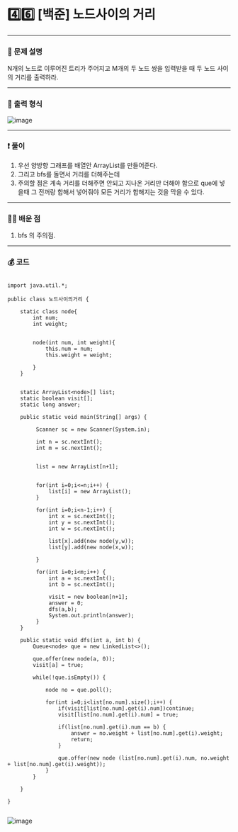 # 4️⃣6️⃣ [백준] 노드사이의 거리 </span> 

---
### 📃 문제 설명
N개의 노드로 이루어진 트리가 주어지고 M개의 두 노드 쌍을 입력받을 때 두 노드 사이의 거리를 출력하라.

---
### 🔑 출력 형식
![image](https://github.com/handaldog/DailyAlgo/assets/96431408/24c9a11e-9477-45cb-847b-210b8b0293fa)


---
### ❗️ 풀이 
1. 우선 양방향 그래프를 배열안 ArrayList를 만들어준다.
2. 그리고 bfs를 돌면서 거리를 더해주는데
3. 주의할 점은 계속 거리를 더해주면 안되고 지나온 거리만 더해야 함으로 que에 넣을때 그 전꺼랑 합해서 넣어줘야 모든 거리가 합해지는 것을 막을 수 있다.


--- 
### 👨‍💻 배운 점
1. bfs 의 주의점. 

---
### 💰 코드
```

import java.util.*;

public class 노드사이의거리 {
	
	static class node{
		int num;
		int weight;
		
		
		node(int num, int weight){
			this.num = num;
			this.weight = weight;
			
		}
	}
	
	
	static ArrayList<node>[] list;
	static boolean visit[];
	static long answer;

	public static void main(String[] args) {
		
		 Scanner sc = new Scanner(System.in);
		 
		 int n = sc.nextInt();
		 int m = sc.nextInt();
		 
		 
		 list = new ArrayList[n+1];
		 
		 
		 for(int i=0;i<=n;i++) {
			 list[i] = new ArrayList();
		 }
		 
		 for(int i=0;i<n-1;i++) {
			 int x = sc.nextInt();
			 int y = sc.nextInt();
			 int w = sc.nextInt();
			 
			 list[x].add(new node(y,w));
			 list[y].add(new node(x,w));
			 
		 }
		 
		 for(int i=0;i<m;i++) {
			 int a = sc.nextInt();
			 int b = sc.nextInt();
			 
			 visit = new boolean[n+1];
			 answer = 0;
			 dfs(a,b);
			 System.out.println(answer);
		 }
	}
	
	public static void dfs(int a, int b) {
		Queue<node> que = new LinkedList<>();
		
		que.offer(new node(a, 0));
		visit[a] = true;
		
		while(!que.isEmpty()) {
			
			node no = que.poll();
			
			for(int i=0;i<list[no.num].size();i++) {
				if(visit[list[no.num].get(i).num])continue;
				visit[list[no.num].get(i).num] = true;
								
				if(list[no.num].get(i).num == b) {
					answer = no.weight + list[no.num].get(i).weight;
					return;
				}
				
				que.offer(new node (list[no.num].get(i).num, no.weight + list[no.num].get(i).weight));
			}
		}
		
	}

}


```
![image](https://github.com/handaldog/DailyAlgo/assets/96431408/802e71a1-71e6-451a-b488-7a57b62e0ea1)

